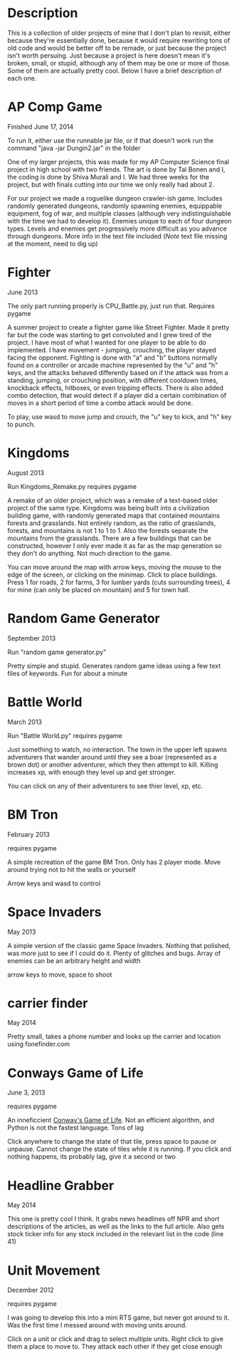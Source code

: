 Description
=====
This is a collection of older projects of mine that I don't plan to revisit, either because they're essentially done, because it would require rewriting tons of old code and would be better off to be remade, or just because the project isn't worth persuing. Just because a project is here doesn't mean it's broken, small, or stupid, although any of them may be one or more of those. Some of them are actually pretty cool. Below I have a brief description of each one.

AP Comp Game
====
Finished June 17, 2014

To run it, either use the runnable jar file, or if that doesn't work run the command "java -jar Dungin2.jar" in the folder

One of my larger projects, this was made for my AP Computer Science final project in high school with two friends. The art is done by Tal Bonen and I, the coding is done by Shiva Murali and I. We had three weeks for the project, but with finals cutting into our time we only really had about 2.

For our project we made a roguelike dungeon crawler-ish game. Includes randomly generated dungeons, randomly spawning enemies, equippable equipment, fog of war, and multiple classes (although very indistinguishable with the time we had to develop it). Enemies unique to each of four dungeon types. Levels and enemies get progressively more difficult as you advance through dungeons. More info in the text file included (*Note* text file missing at the moment, need to dig up)

Fighter
====
June 2013

The only part running properly is CPU_Battle.py, just run that. Requires pygame

A summer project to create a fighter game like Street Fighter. Made it pretty far but the code was starting to get convoluted and I grew tired of the project. I have most of what I wanted for one player to be able to do implemented. I have movement - jumping, crouching, the player stayed facing the opponent. Fighting is done with "a" and "b" buttons normally found on a controller or arcade machine represented by the "u" and "h" keys, and the attacks behaved differently based on if the attack was from a standing, jumping, or crouching position, with different cooldown times, knockback effects, hitboxes, or even tripping effects. There is also added combo detection, that would detect if a player did a certain combination of moves in a short period of time a combo attack would be done.

To play, use wasd to move jump and crouch, the "u" key to kick, and "h" key to punch.

Kingdoms
====
August 2013

Run Kingdoms_Remake.py requires pygame

A remake of an older project, which was a remake of a text-based older project of the same type. Kingdoms was being built into a civilization building game, with randomly generated maps that contained mountains forests and grasslands. Not entirely random, as the ratio of grasslands, forests, and mountains is not 1 to 1 to 1. Also the forests separate the mountains from the grasslands. There are a few buildings that can be constructed, however I only ever made it as far as the map generation so they don't do anything. Not much direction to the game.

You can move around the map with arrow keys, moving the mouse to the edge of the screen, or clicking on the minimap. Click to place buildings. Press 1 for roads, 2 for farms, 3 for lumber yards (cuts surrounding trees), 4 for mine (can only be placed on mountain) and 5 for town hall.

Random Game Generator
====
September 2013

Run "random game generator.py"

Pretty simple and stupid. Generates random game ideas using a few text files of keywords. Fun for about a minute

Battle World
====
March 2013

Run "Battle World.py" requires pygame

Just something to watch, no interaction. The town in the upper left spawns adventurers that wander around until they see a boar (represented as a brown dot) or another adventurer, which they then attempt to kill. Killing increases xp, with enough they level up and get stronger.

You can click on any of their adventurers to see thier level, xp, etc.

BM Tron
====
February 2013

requires pygame

A simple recreation of the game BM Tron. Only has 2 player mode. Move around trying not to hit the walls or yourself

Arrow keys and wasd to control

Space Invaders
====
May 2013

A simple version of the classic game Space Invaders. Nothing that polished, was more just to see if I could do it. Plenty of glitches and bugs. Array of enemies can be an arbitrary height and width

arrow keys to move, space to shoot

carrier finder
====
May 2014

Pretty small, takes a phone number and looks up the carrier and location using fonefinder.com

Conways Game of Life
====
June 3, 2013

requires pygame

An inneficcient [Conway's Game of Life](https://en.wikipedia.org/wiki/Conway%27s_Game_of_Life). Not an efficient algorithm, and Python is not the fastest language. Tons of lag

Click anywhere to change the state of that tile, press space to pause or unpause. Cannot change the state of tiles while it is running. If you click and nothing happens, its probably lag, give it a second or two

Headline Grabber
====
May 2014

This one is pretty cool I think. It grabs news headlines off NPR and short descriptions of the articles, as well as the links to the full article. Also gets stock ticker info for any stock included in the relevant list in the code (line 41)

Unit Movement
====
December 2012

requires pygame

I was going to develop this into a mini RTS game, but never got around to it. Was the first time I messed around with moving units around.

Click on a unit or click and drag to select multiple units. Right click to give them a place to move to. They attack each other if they get close enough

